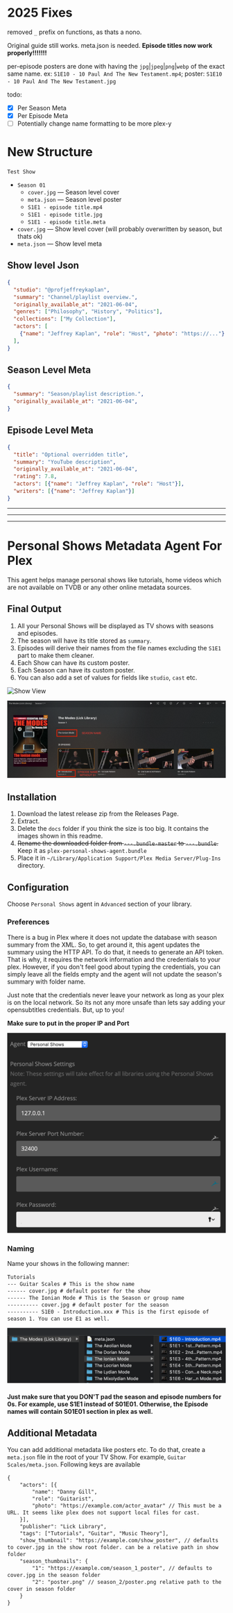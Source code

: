 # 2025 Fixes

removed `_` prefix on functions, as thats a nono.

Original guide still works. meta.json is needed. **Episode titles now work properly!!!!!!!** 

per-episode posters are done with having the `jpg`|`jpeg`|`png`|`webp` of the exact same name.
ex: `S1E10 - 10 Paul And The New Testament.mp4`; poster: `S1E10 - 10 Paul And The New Testament.jpg`


todo:
- [x] Per Season Meta
- [x] Per Episode Meta
- [ ] Potentially change name formatting to be more plex-y 

# New Structure

`Test Show`
- `Season 01`
	- `cover.jpg` — Season level cover
	- `meta.json` — Season level poster
	- `S1E1 - episode title.mp4`
	- `S1E1 - episode title.jpg`
	- `S1E1 - episode title.meta`
- `cover.jpg` — Show level cover (will probably overwritten by season, but thats ok)
- `meta.json` — Show level meta 

## Show level Json

```json
{
  "studio": "@profjeffreykaplan",
  "summary": "Channel/playlist overview.",
  "originally_available_at": "2021-06-04",
  "genres": ["Philosophy", "History", "Politics"],
  "collections": ["My Collection"],
  "actors": [
    {"name": "Jeffrey Kaplan", "role": "Host", "photo": "https://..."}
  ],
}
```

## Season Level Meta

```json
{
  "summary": "Season/playlist description.",
  "originally_available_at": "2021-06-04",
}
```


## Episode Level Meta
```json
{
  "title": "Optional overridden title",
  "summary": "YouTube description",
  "originally_available_at": "2021-06-04",
  "rating": 7.8,
  "actors": [{"name": "Jeffrey Kaplan", "role": "Host"}],
  "writers": [{"name": "Jeffrey Kaplan"}]
}
```


---
---
---

# Personal Shows Metadata Agent For Plex

This agent helps manage personal shows like tutorials, home videos which are not available on TVDB or any other online metadata sources.

## Final Output

1. All your Personal Shows will be displayed as TV shows with seasons and episodes. 
1. The season will have its title stored as `summary`. 
1. Episodes will derive their names from the file names excluding the `S1E1` part to make them cleaner.
1. Each Show can have its custom poster.
1. Each Season can have its custom poster.
1. You can also add a set of values for fields like `studio`, `cast` etc.

![Show View](docs/show.png)

![Season View](docs/season.png)

## Installation

1. Download the latest release zip from the Releases Page.
1. Extract.
1. Delete the `docs` folder if you think the size is too big. It contains the images shown in this readme.
1. ~~Rename the downloaded folder from `---.bundle-master` to `---.bundle`.~~ Keep it as `plex-personal-shows-agent.bundle`
1. Place it in `~/Library/Application Support/Plex Media Server/Plug-Ins` directory.


## Configuration

Choose `Personal Shows` agent in `Advanced` section of your library.

### Preferences

There is a bug in Plex where it does not update the database with season summary from the XML. So, to get around it, this agent updates the summary using the HTTP API. To do that, it needs to generate an API token. That is why, it requires the network information and the credentials to your plex. However, if you don't feel good about typing the credentials, you can simply leave all the fields empty and the agent will not update the season's summary with folder name.

Just note that the credentials never leave your network as long as your plex is on the local network. So its not any more unsafe than lets say adding your opensubtitles credentials. But, up to you!

**Make sure to put in the proper IP and Port**

![Season View](docs/preferences.png)

### Naming

Name your shows in the following manner:

```
Tutorials
--- Guitar Scales # This is the show name
------ cover.jpg # default poster for the show
------ The Ionian Mode # This is the Season or group name
---------- cover.jpg # default poster for the season
---------- S1E0 - Introduction.xxx # This is the first episode of season 1. You can use E1 as well.
```
![Directory View](docs/directory.png)

#### Just make sure that you DON'T pad the season and episode numbers for 0s. For example, use S1E1 instead of S01E01. Otherwise, the Episode names will contain S01E01 section in plex as well.


## Additional Metadata

You can add additional metadata like posters etc. To do that, create a `meta.json` file in the root of your TV Show. For example, `Guitar Scales/meta.json`. Following keys are available

```
{
    "actors": [{
        "name": "Danny Gill",
        "role": "Guitarist",
        "photo": "https://example.com/actor_avatar" // This must be a URL. It seems like plex does not support local files for cast.
    }],
    "publisher": "Lick Library",
    "tags": ["Tutorials", "Guitar", "Music Theory"],
    "show_thumbnail": "https://example.com/show_poster", // defaults to cover.jpg in the show root folder. can be a relative path in show folder
    "season_thumbnails": {
        "1": "https://example.com/season_1_poster", // defaults to cover.jpg in the season folder
        "2": "poster.png" // season_2/poster.png relative path to the cover in season folder
    }
}
```
